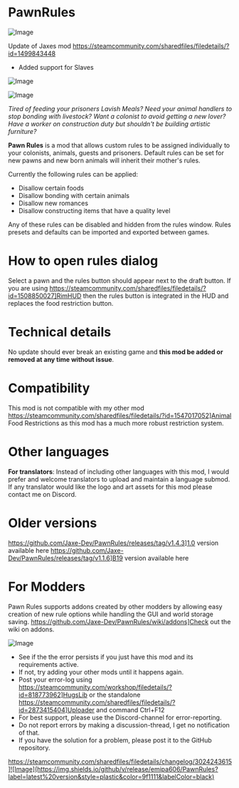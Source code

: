 # PawnRules

![Image](https://i.imgur.com/buuPQel.png)

Update of Jaxes mod https://steamcommunity.com/sharedfiles/filedetails/?id=1499843448

- Added support for Slaves

![Image](https://i.imgur.com/pufA0kM.png)

	
![Image](https://i.imgur.com/Z4GOv8H.png)

*Tired of feeding your prisoners Lavish Meals?
Need your animal handlers to stop bonding with livestock?
Want a colonist to avoid getting a new lover?
Have a worker on construction duty but shouldn't be building artistic furniture?*

**Pawn Rules** is a mod that allows custom rules to be assigned individually to your colonists, animals, guests and prisoners. Default rules can be set for new pawns and new born animals will inherit their mother's rules.

Currently the following rules can be applied:


- Disallow certain foods
- Disallow bonding with certain animals
- Disallow new romances
- Disallow constructing items that have a quality level



Any of these rules can be disabled and hidden from the rules window. Rules presets and defaults can be imported and exported between games.

# How to open rules dialog

Select a pawn and the rules button should appear next to the draft button. If you are using https://steamcommunity.com/sharedfiles/filedetails/?id=1508850027]RimHUD then the rules button is integrated in the HUD and replaces the food restriction button.

# Technical details

No update should ever break an existing game and **this mod be added or removed at any time without issue**.

# Compatibility

This mod is not compatible with my other mod https://steamcommunity.com/sharedfiles/filedetails/?id=1547017052]Animal Food Restrictions as this mod has a much more robust restriction system.

# Other languages

**For translators**: Instead of including other languages with this mod, I would prefer and welcome translators to upload and maintain a language submod. If any translator would like the logo and art assets for this mod please contact me on Discord.

# Older versions

https://github.com/Jaxe-Dev/PawnRules/releases/tag/v1.4.3]1.0 version available here
https://github.com/Jaxe-Dev/PawnRules/releases/tag/v1.1.6]B19 version available here

# For Modders

Pawn Rules supports addons created by other modders by allowing easy creation of new rule options while handling the GUI and world storage saving. https://github.com/Jaxe-Dev/PawnRules/wiki/addons]Check out the wiki on addons.

![Image](https://i.imgur.com/PwoNOj4.png)



-  See if the the error persists if you just have this mod and its requirements active.
-  If not, try adding your other mods until it happens again.
-  Post your error-log using https://steamcommunity.com/workshop/filedetails/?id=818773962]HugsLib or the standalone https://steamcommunity.com/sharedfiles/filedetails/?id=2873415404]Uploader and command Ctrl+F12
-  For best support, please use the Discord-channel for error-reporting.
-  Do not report errors by making a discussion-thread, I get no notification of that.
-  If you have the solution for a problem, please post it to the GitHub repository.



https://steamcommunity.com/sharedfiles/filedetails/changelog/3024243615]![Image](https://img.shields.io/github/v/release/emipa606/PawnRules?label=latest%20version&style=plastic&color=9f1111&labelColor=black)

